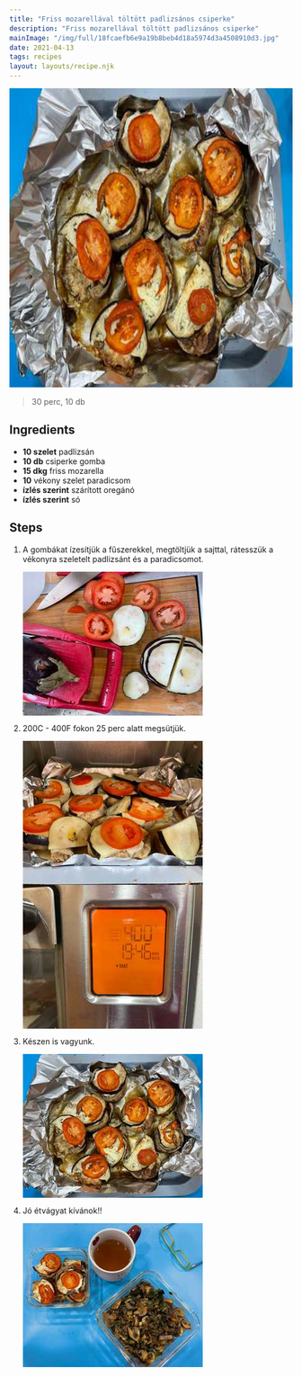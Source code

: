 ```yaml
---
title: "Friss mozarellával töltött padlizsános csiperke"
description: "Friss mozarellával töltött padlizsános csiperke"
mainImage: "/img/full/18fcaefb6e9a19b8beb4d18a5974d3a4508910d3.jpg"
date: 2021-04-13
tags: recipes
layout: layouts/recipe.njk
---
```

                            
<p align="center"><a href="https://cookpad.com/hu/receptek/14852318-friss-mozarellaval-toltott-padlizsanos-csiperke" rel="Recipe source page"><img width="751" height="532" src="/img/full/18fcaefb6e9a19b8beb4d18a5974d3a4508910d3.jpg"/></a></p>

> 30 perc, 10 db 

## Ingredients
* **10 szelet** padlizsán
* **10 db** csiperke gomba
* **15 dkg** friss mozarella
* **10** vékony szelet paradicsom
* **ízlés szerint** szárított oregánó
* **ízlés szerint** só

## Steps

1. A gombákat ízesítjük a fűszerekkel, megtöltjük a sajttal, rátesszük a vékonyra szeletelt padlizsánt és a paradicsomot.
 
    <p><img width="320" height="256" align="left" src="/img/full/1cb45998b45fef496e177a0948224bb3d49db33c.jpg"/></p><div style="clear: both"/>

2. 200C - 400F fokon 25 perc alatt megsütjük.
 
    <p><img width="320" height="256" align="left" src="/img/full/88330f30428acb92ac0c2414c3b9c2787ddb5df2.jpg"/></p><p><img width="320" height="256" align="left" src="/img/full/cfff61af44f2d433c40eb2cd15e040234914b68a.jpg"/></p><div style="clear: both"/>

3. Készen is vagyunk.
 
    <p><img width="320" height="256" align="left" src="/img/full/d069179891554c5a930e28ac821879ada23e6dc5.jpg"/></p><div style="clear: both"/>

4. Jó étvágyat kívánok!!
 
    <p><img width="320" height="256" align="left" src="/img/full/c41de6dea0ee3d897368ce307ee72c6f3689d7c8.jpg"/></p><div style="clear: both"/>

